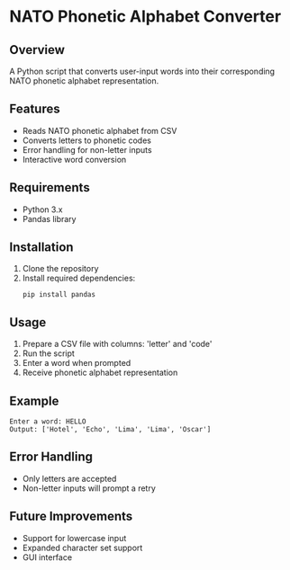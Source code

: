 # NATO Phonetic Alphabet Converter

## Overview
A Python script that converts user-input words into their corresponding NATO phonetic alphabet representation.

## Features
- Reads NATO phonetic alphabet from CSV
- Converts letters to phonetic codes
- Error handling for non-letter inputs
- Interactive word conversion

## Requirements
- Python 3.x
- Pandas library

## Installation
1. Clone the repository
2. Install required dependencies:
   ```
   pip install pandas
   ```

## Usage
1. Prepare a CSV file with columns: 'letter' and 'code'
2. Run the script
3. Enter a word when prompted
4. Receive phonetic alphabet representation

## Example
```
Enter a word: HELLO
Output: ['Hotel', 'Echo', 'Lima', 'Lima', 'Oscar']
```

## Error Handling
- Only letters are accepted
- Non-letter inputs will prompt a retry

## Future Improvements
- Support for lowercase input
- Expanded character set support
- GUI interface
